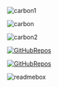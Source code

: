 ![carbon1](https://github.com/SadharanLadkaIsBack/SadharanLadkaIsBack/assets/133076612/4137e40b-f52f-458a-9e87-73013312b174)




![carbon](https://github.com/SadharanLadkaIsBack/SadharanLadkaIsBack/assets/133076612/8d8c14d2-09d9-4497-a5cd-8f1fc086a170)



![carbon2](https://github.com/SadharanLadkaIsBack/SadharanLadkaIsBack/assets/133076612/295a4be0-4e89-4732-9e63-a13cf5674133)



[![GitHubRepos](https://github.com/SadharanLadkaIsBack/SadharanLadkaIsBack/assets/133076612/6c7c668d-1d66-46be-a7c3-73168f6b0a74)](https://github.com/SadharanLadkaIsBack/minecraft.cpp)


[![GitHubRepos](https://github.com/SadharanLadkaIsBack/SadharanLadkaIsBack/assets/133076612/e904bd05-8de6-4faf-9e0d-a6f60cc6f44c)](https://github.com/SadharanLadkaIsBack/ml.c)


![readmebox](https://github.com/SadharanLadkaIsBack/SadharanLadkaIsBack/assets/133076612/31840da7-1221-497c-8a14-e095cf7580a7)
